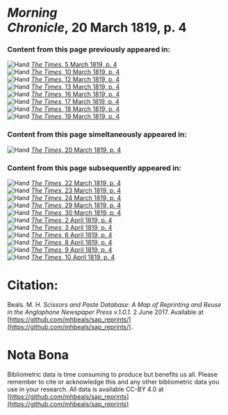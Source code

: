 # *Morning Chronicle*, 20 March 1819, p. 4  
  
### Content from this page previously appeared in:  
![Hand](http://scissorsandpaste.net/wp-content/uploads/2017/06/smallhandpointer.png) [*The Times*, 5 March 1819, p. 4](https://mhbeals.github.io/sap_html/The-Times/The-Times-5-March-1819-p-4)  
![Hand](http://scissorsandpaste.net/wp-content/uploads/2017/06/smallhandpointer.png) [*The Times*, 10 March 1819, p. 4](https://mhbeals.github.io/sap_html/The-Times/The-Times-10-March-1819-p-4)  
![Hand](http://scissorsandpaste.net/wp-content/uploads/2017/06/smallhandpointer.png) [*The Times*, 12 March 1819, p. 4](https://mhbeals.github.io/sap_html/The-Times/The-Times-12-March-1819-p-4)  
![Hand](http://scissorsandpaste.net/wp-content/uploads/2017/06/smallhandpointer.png) [*The Times*, 13 March 1819, p. 4](https://mhbeals.github.io/sap_html/The-Times/The-Times-13-March-1819-p-4)  
![Hand](http://scissorsandpaste.net/wp-content/uploads/2017/06/smallhandpointer.png) [*The Times*, 16 March 1819, p. 4](https://mhbeals.github.io/sap_html/The-Times/The-Times-16-March-1819-p-4)  
![Hand](http://scissorsandpaste.net/wp-content/uploads/2017/06/smallhandpointer.png) [*The Times*, 17 March 1819, p. 4](https://mhbeals.github.io/sap_html/The-Times/The-Times-17-March-1819-p-4)  
![Hand](http://scissorsandpaste.net/wp-content/uploads/2017/06/smallhandpointer.png) [*The Times*, 18 March 1819, p. 4](https://mhbeals.github.io/sap_html/The-Times/The-Times-18-March-1819-p-4)  
![Hand](http://scissorsandpaste.net/wp-content/uploads/2017/06/smallhandpointer.png) [*The Times*, 19 March 1819, p. 4](https://mhbeals.github.io/sap_html/The-Times/The-Times-19-March-1819-p-4)  
  
### Content from this page simeltaneously appeared in:  
![Hand](http://scissorsandpaste.net/wp-content/uploads/2017/06/smallhandpointer.png) [*The Times*, 20 March 1819, p. 4](https://mhbeals.github.io/sap_html/The-Times/The-Times-20-March-1819-p-4)  
  
### Content from this page subsequently appeared in:  
![Hand](http://scissorsandpaste.net/wp-content/uploads/2017/06/smallhandpointer.png) [*The Times*, 22 March 1819, p. 4](https://mhbeals.github.io/sap_html/The-Times/The-Times-22-March-1819-p-4)  
![Hand](http://scissorsandpaste.net/wp-content/uploads/2017/06/smallhandpointer.png) [*The Times*, 23 March 1819, p. 4](https://mhbeals.github.io/sap_html/The-Times/The-Times-23-March-1819-p-4)  
![Hand](http://scissorsandpaste.net/wp-content/uploads/2017/06/smallhandpointer.png) [*The Times*, 24 March 1819, p. 4](https://mhbeals.github.io/sap_html/The-Times/The-Times-24-March-1819-p-4)  
![Hand](http://scissorsandpaste.net/wp-content/uploads/2017/06/smallhandpointer.png) [*The Times*, 29 March 1819, p. 4](https://mhbeals.github.io/sap_html/The-Times/The-Times-29-March-1819-p-4)  
![Hand](http://scissorsandpaste.net/wp-content/uploads/2017/06/smallhandpointer.png) [*The Times*, 30 March 1819, p. 4](https://mhbeals.github.io/sap_html/The-Times/The-Times-30-March-1819-p-4)  
![Hand](http://scissorsandpaste.net/wp-content/uploads/2017/06/smallhandpointer.png) [*The Times*, 2 April 1819, p. 4](https://mhbeals.github.io/sap_html/The-Times/The-Times-2-April-1819-p-4)  
![Hand](http://scissorsandpaste.net/wp-content/uploads/2017/06/smallhandpointer.png) [*The Times*, 3 April 1819, p. 4](https://mhbeals.github.io/sap_html/The-Times/The-Times-3-April-1819-p-4)  
![Hand](http://scissorsandpaste.net/wp-content/uploads/2017/06/smallhandpointer.png) [*The Times*, 6 April 1819, p. 4](https://mhbeals.github.io/sap_html/The-Times/The-Times-6-April-1819-p-4)  
![Hand](http://scissorsandpaste.net/wp-content/uploads/2017/06/smallhandpointer.png) [*The Times*, 8 April 1819, p. 4](https://mhbeals.github.io/sap_html/The-Times/The-Times-8-April-1819-p-4)  
![Hand](http://scissorsandpaste.net/wp-content/uploads/2017/06/smallhandpointer.png) [*The Times*, 9 April 1819, p. 4](https://mhbeals.github.io/sap_html/The-Times/The-Times-9-April-1819-p-4)  
![Hand](http://scissorsandpaste.net/wp-content/uploads/2017/06/smallhandpointer.png) [*The Times*, 10 April 1819, p. 4](https://mhbeals.github.io/sap_html/The-Times/The-Times-10-April-1819-p-4)  


# Citation: 

Beals. M. H. *Scissors and Paste Database: A Map of Reprinting and Reuse in the Anglophone Newspaper Press v.1.0.1.* 2 June 2017. Available at [https://github.com/mhbeals/sap_reprints/](https://github.com/mhbeals/sap_reprints/). 

# Nota Bona

Bibliometric data is time consuming to produce but benefits us all. Please remember to cite or acknowledge this and any other bibliometric data you use in your research. All data is available CC-BY 4.0 at [https://github.com/mhbeals/sap_reprints](https://github.com/mhbeals/sap_reprints)